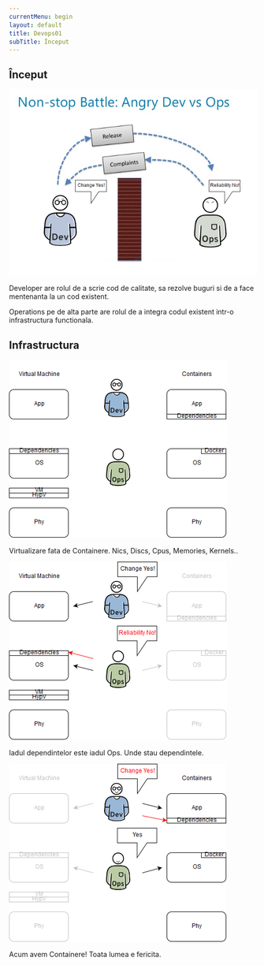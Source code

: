 ```yaml
---
currentMenu: begin
layout: default
title: Devops01
subTitle: Început
---
```

## Început

![Battle](https://raw.githubusercontent.com/c4xp/Devops01/master/assets/battle.png)

Developer are rolul de a scrie cod de calitate, sa rezolve buguri si de a face mentenanta la un cod existent.

Operations pe de alta parte are rolul de a integra codul existent intr-o infrastructura functionala.

## Infrastructura

![Virtualizare](https://raw.githubusercontent.com/c4xp/Devops01/master/assets/vmcnt00.png)

Virtualizare fata de Containere.
Nics, Discs, Cpus, Memories, Kernels..

![DevOps](https://raw.githubusercontent.com/c4xp/Devops01/master/assets/vmcnt01.png)

Iadul dependintelor este iadul Ops.
Unde stau dependintele.

![DevOps](https://raw.githubusercontent.com/c4xp/Devops01/master/assets/vmcnt02.png)

Acum avem Containere!
Toata lumea e fericita.

